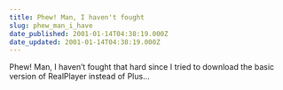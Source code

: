 ```yaml
---
title: Phew! Man, I haven't fought
slug: phew_man_i_have
date_published: 2001-01-14T04:38:19.000Z
date_updated: 2001-01-14T04:38:19.000Z
---
```


Phew! Man, I haven’t fought that hard since I tried to download the basic version of RealPlayer instead of Plus…
